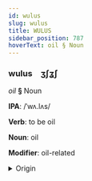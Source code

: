 ```yaml
---
id: wulus
slug: wulus
title: WULUS
sidebar_position: 787
hoverText: oil § Noun
---
```


### wulus&emsp;<span kind="abugida">ʒʃʓ́ʃ</span>

*oil* **§** Noun

**IPA**: /ˈwʌ.lʌs/

**Verb**: to be oil

**Noun**: oil

**Modifier**: oil-related

<details>
    <summary>Origin</summary>
    Luxembourgish Ueleg [ˈuə̯.ləɕ]<br/>
    <em>Germanic Language Family</em>
</details>